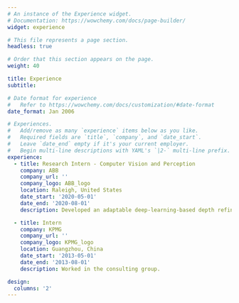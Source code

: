 ```yaml
---
# An instance of the Experience widget.
# Documentation: https://wowchemy.com/docs/page-builder/
widget: experience

# This file represents a page section.
headless: true

# Order that this section appears on the page.
weight: 40

title: Experience
subtitle:

# Date format for experience
#   Refer to https://wowchemy.com/docs/customization/#date-format
date_format: Jan 2006

# Experiences.
#   Add/remove as many `experience` items below as you like.
#   Required fields are `title`, `company`, and `date_start`.
#   Leave `date_end` empty if it's your current employer.
#   Begin multi-line descriptions with YAML's `|2-` multi-line prefix.
experience:
  - title: Research Intern - Computer Vision and Perception
    company: ABB
    company_url: ''
    company_logo: ABB_logo
    location: Raleigh, United States
    date_start: '2020-05-01'
    date_end: '2020-08-01'
    description: Developed an adaptable deep-learning-based depth refinement method for infrared stereo cameras.

  - title: Intern
    company: KPMG
    company_url: ''
    company_logo: KPMG_logo
    location: Guangzhou, China
    date_start: '2013-05-01'
    date_end: '2013-08-01'
    description: Worked in the consulting group.

design:
  columns: '2'
---
```

